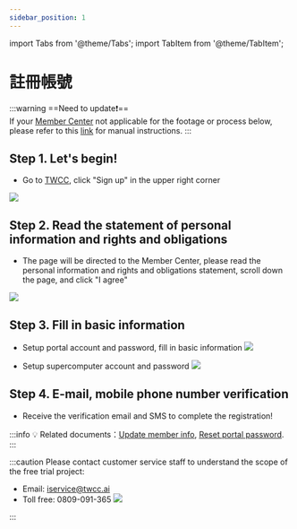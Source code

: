 ```yaml
---
sidebar_position: 1
---
```


import Tabs from '@theme/Tabs';
import TabItem from '@theme/TabItem';

# 註冊帳號


:::warning
==Need to update:exclamation:==<br/>
If your [<ins>Member Center<i class="fa fa-question-circle fa-question-circle-for-service" aria-hidden="true"></i></ins>](https://man.twcc.ai/@twsdocs/howto-service-access-service-zh) not applicable for the footage or process below, please refer to this <i class="fa fa-sign-out" aria-hidden="true"></i> [<ins>link</ins>](https://man.twcc.ai/@twsdocs/doc-mber-pjct-blng-main-zh/https%3A%2F%2Fman.twcc.ai%2F%40twsdocs%2Fguide-service-signup-zh) for manual instructions.
:::



## Step 1. Let's begin!

- Go to [TWCC](https://www.twcc.ai/), click "Sign up" in the upper right corner

![](https://cos.twcc.ai/SYS-MANUAL/uploads/upload_0b219094ff551c0cf1e79125911265e9.png)

## Step 2. Read the statement of personal information and rights and obligations

- The page will be directed to the Member Center, please read the personal information and rights and obligations statement, scroll down the page, and click "I agree"

![](https://cos.twcc.ai/SYS-MANUAL/uploads/upload_815bf21fe842ebce38cf083b32d1ad44.jpg)



## Step 3. Fill in basic information

- Setup portal account and password, fill in basic information
![](https://cos.twcc.ai/SYS-MANUAL/uploads/upload_bd6f9705e4c38576e675014cfde5d90c.png)



- Setup supercomputer account and password
![](https://cos.twcc.ai/SYS-MANUAL/uploads/upload_fda6ca26de2c9f689475b011f9c204e9.png)



## Step 4. E-mail, mobile phone number verification

- Receive the verification email and SMS to complete the registration!

:::info
:bulb: Related documents：[<ins>Update member info</ins>](https://man.twcc.ai/@twccdocs/guide-service-update-your-info-zh), [<ins>Reset portal password</ins>](https://man.twcc.ai/@twccdocs/guide-service-reset-portal-pwd-zh).
:::


:::caution
Please contact customer service staff to understand the scope of the free trial project:
- Email: iservice@twcc.ai
- Toll free: 0809-091-365
![](https://cos.twcc.ai/SYS-MANUAL/uploads/upload_34095d617d6853c2cc474eee9557f4fd.png)

:::